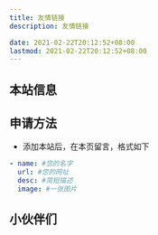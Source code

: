 ```yaml
---
title: 友情链接
description: 友情链接

date: 2021-02-22T20:12:52+08:00
lastmod: 2021-02-22T20:12:52+08:00
---
```


## 本站信息

## 申请方法

- 添加本站后，在本页留言，格式如下

```yml
- name: #您的名字
  url: #您的网址
  desc: #简短描述
  image: #一张图片
```

## 小伙伴们
